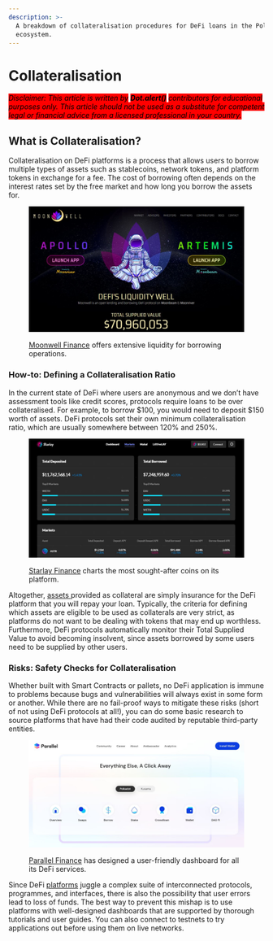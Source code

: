 ```yaml
---
description: >-
  A breakdown of collateralisation procedures for DeFi loans in the Polkadot
  ecosystem.
---
```


# Collateralisation

_<mark style="background-color:red;">Disclaimer: This article is written by</mark> <mark style="background-color:red;"></mark><mark style="background-color:red;">**Dot.alert()**</mark> <mark style="background-color:red;"></mark><mark style="background-color:red;">contributors for educational purposes only. This article should not be used as a substitute for competent legal or financial advice from a licensed professional in your country.</mark>_



## What is Collateralisation?

Collateralisation on DeFi platforms is a process that allows users to borrow multiple types of assets such as stablecoins, network tokens, and platform tokens in exchange for a fee. The cost of borrowing often depends on the interest rates set by the free market and how long you borrow the assets for.

<figure><img src="../../../.gitbook/assets/O_BorrowingMoonwell.JPG" alt="The homepage of Moonwell Finance indicating to users that it offers lending and borrowing services."><figcaption><p><a href="https://moonwell.fi/">Moonwell Finance</a> offers extensive liquidity for borrowing operations.</p></figcaption></figure>



### How-to: Defining a Collateralisation Ratio <a href="#d48b" id="d48b"></a>

In the current state of DeFi where users are anonymous and we don’t have assessment tools like credit scores, protocols require loans to be over collateralised. For example, to borrow $100, you would need to deposit $150 worth of assets. DeFi protocols set their own minimum collateralisation ratio, which are usually somewhere between 120% and 250%.&#x20;

<figure><img src="../../../.gitbook/assets/O_BorrowingStarlayFi.JPG" alt="The markets page of Starlay Finance showing borrowed and deposited assets."><figcaption><p><a href="https://starlay.finance/app/markets">Starlay Finance</a> charts the most sought-after coins on its platform.</p></figcaption></figure>

Altogether, [assets ](../../1.acquisition/)provided as collateral are simply insurance for the DeFi platform that you will repay your loan. Typically, the criteria for defining which assets are eligible to be used as collaterals are very strict, as platforms do not want to be dealing with tokens that may end up worthless. Furthermore, DeFi protocols automatically monitor their Total Supplied Value to avoid becoming insolvent, since assets borrowed by some users need to be supplied by other users.&#x20;



### Risks: Safety Checks for Collateralisation <a href="#fc24" id="fc24"></a>

Whether built with Smart Contracts or pallets, no DeFi application is immune to problems because bugs and vulnerabilities will always exist in some form or another. While there are no fail-proof ways to mitigate these risks (short of not using DeFi protocols at all!), you can do some basic research to source platforms that have had their code audited by reputable third-party entities.&#x20;

<figure><img src="../../../.gitbook/assets/O_BorrowingParallelFi.JPG" alt="The homepage of Parallel Finance showing the links to its various services for Polkadot and Kusama."><figcaption><p><a href="https://parallel.fi/">Parallel Finance</a> has designed a user-friendly dashboard for all its DeFi services.</p></figcaption></figure>

Since DeFi [platforms](../../5.regulations/platforms/) juggle a complex suite of interconnected protocols, programmes, and interfaces, there is also the possibility that user errors lead to loss of funds. The best way to prevent this mishap is to use platforms with well-designed dashboards that are supported by thorough tutorials and user guides. You can also connect to testnets to try applications out before using them on live networks.

